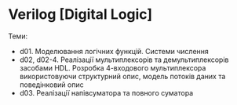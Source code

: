 # Verilog [Digital Logic]

Теми:
 - d01. Моделювання логічних функцій. Системи числення
 - d02, d02-4. Реалізації мультиплексорів та демультиплексорів засобами HDL. Розробка 4-входового мультиплексора використовуючи
структурний опис, модель потоків даних та поведінковий опис 
 - d03. Реалізації напівсуматора та повного суматора
